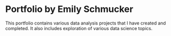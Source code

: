 # Portfolio by Emily Schmucker
This portfolio contains various data analysis projects that I have created and completed. It also includes exploration of various data science topics.
